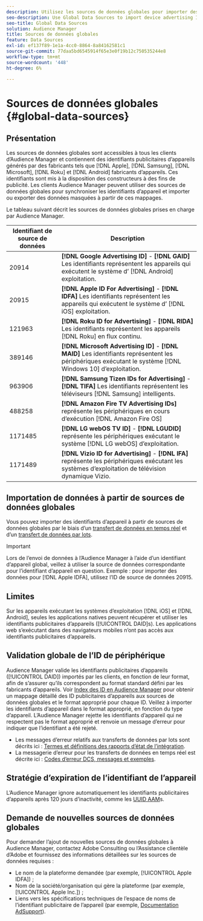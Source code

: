 ```yaml
---
description: Utilisez les sources de données globales pour importer des identifiants publicitaires d’appareils.
seo-description: Use Global Data Sources to import device advertising IDs.
seo-title: Global Data Sources
solution: Audience Manager
title: Sources de données globales
feature: Data Sources
exl-id: ef137f89-1e1a-4cc0-8864-8a84162581c1
source-git-commit: 77daa5bd6545914f65e3e0f19b12c750535244e8
workflow-type: tm+mt
source-wordcount: '448'
ht-degree: 6%

---
```


# Sources de données globales {#global-data-sources}

## Présentation

Les sources de données globales sont accessibles à tous les clients d’Audience Manager et contiennent des identifiants publicitaires d’appareils générés par des fabricants tels que [!DNL Apple], [!DNL Samsung], [!DNL Microsoft], [!DNL Roku] et [!DNL Android] fabricants d’appareils. Ces identifiants sont mis à la disposition des constructeurs à des fins de publicité. Les clients Audience Manager peuvent utiliser des sources de données globales pour synchroniser les identifiants d’appareil et importer ou exporter des données masquées à partir de ces mappages.

Le tableau suivant décrit les sources de données globales prises en charge par Audience Manager.

| Identifiant de source de données | Description |
|---|---|
| 20914 | **[!DNL Google Advertising ID]** -  **[!DNL GAID]** Les identifiants représentent les appareils qui exécutent le système d’ [!DNL Android] exploitation. |
| 20915 | **[!DNL Apple ID For Advertising]** -  **[!DNL IDFA]** Les identifiants représentent les appareils qui exécutent le système d’ [!DNL iOS] exploitation. |
| 121963 | **[!DNL Roku ID for Advertising]** -  **[!DNL RIDA]** Les identifiants représentent les appareils  [!DNL Roku] en flux continu. |
| 389146 | **[!DNL Microsoft Advertising ID]** -  **[!DNL MAID]** Les identifiants représentent les périphériques exécutant le système  [!DNL Windows 10] d’exploitation. |
| 963906 | **[!DNL Samsung Tizen IDs for Advertising]** -  **[!DNL TIFA]** Les identifiants représentent les téléviseurs  [!DNL Samsung] intelligents. |
| 488258 | **[!DNL Amazon Fire TV Advertising IDs]** représente les périphériques en cours d’exécution  [!DNL Amazon Fire OS] |
| 1171485 | **[!DNL LG webOS TV ID]** -  **[!DNL LGUDID]** représente les périphériques exécutant le système  [!DNL LG webOS] d’exploitation. |
| 1171489 | **[!DNL Vizio ID for Advertising]** -  **[!DNL IFA]** représente les périphériques exécutant les systèmes d’exploitation de télévision dynamique Vizio. |

## Importation de données à partir de sources de données globales

Vous pouvez importer des identifiants d’appareil à partir de sources de données globales par le biais d’un [transfert de données en temps réel](../integration/sending-audience-data/real-time-data-integration/real-time-data-transfer.md) et d’un [transfert de données par lots](../integration/sending-audience-data/batch-data-transfer-explained/batch-data-transfer-explained.md).

>[!IMPORTANT]
>
>Lors de l’envoi de données à l’Audience Manager à l’aide d’un identifiant d’appareil global, veillez à utiliser la source de données correspondante pour l’identifiant d’appareil en question. Exemple : pour importer des données pour [!DNL Apple IDFA], utilisez l’ID de source de données 20915.

## Limites

Sur les appareils exécutant les systèmes d’exploitation [!DNL iOS] et [!DNL Android], seules les applications natives peuvent récupérer et utiliser les identifiants publicitaires d’appareils ([!UICONTROL DAID]s). Les applications web s’exécutant dans des navigateurs mobiles n’ont pas accès aux identifiants publicitaires d’appareils.

## Validation globale de l’ID de périphérique

Audience Manager valide les identifiants publicitaires d’appareils ([!UICONTROL DAID]) importés par les clients, en fonction de leur format, afin de s’assurer qu’ils correspondent au format standard défini par les fabricants d’appareils. Voir [Index des ID en Audience Manager](../reference/ids-in-aam.md) pour obtenir un mappage détaillé des ID publicitaires d’appareils aux sources de données globales et le format approprié pour chaque ID. Veillez à importer les identifiants d’appareil dans le format approprié, en fonction du type d’appareil. L’Audience Manager rejette les identifiants d’appareil qui ne respectent pas le format approprié et renvoie un message d’erreur pour indiquer que l’identifiant a été rejeté.

* Les messages d’erreur relatifs aux transferts de données par lots sont décrits ici : [Termes et définitions des rapports d’état de l’intégration](../reporting/onboarding-status-report.md#report-terms-conditions).
* La messagerie d’erreur pour les transferts de données en temps réel est décrite ici : [Codes d’erreur DCS, messages et exemples](../api/dcs-intro/dcs-api-reference/dcs-error-codes.md).

## Stratégie d’expiration de l’identifiant de l’appareil

L’Audience Manager ignore automatiquement les identifiants publicitaires d’appareils après 120 jours d’inactivité, comme les [UUID AAM](../faq/faq-privacy.md)s.

## Demande de nouvelles sources de données globales

Pour demander l’ajout de nouvelles sources de données globales à Audience Manager, contactez Adobe Consulting ou l’Assistance clientèle d’Adobe et fournissez des informations détaillées sur les sources de données requises :

* Le nom de la plateforme demandée (par exemple, [!UICONTROL Apple IDFA]) ;
* Nom de la société/organisation qui gère la plateforme (par exemple, [!UICONTROL Apple Inc.]) ;
* Liens vers les spécifications techniques de l’espace de noms de l’identifiant publicitaire de l’appareil (par exemple, [Documentation AdSupport](https://developer.apple.com/documentation/adsupport)).
